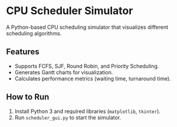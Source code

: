 # CPU Scheduler Simulator  
A Python-based CPU scheduling simulator that visualizes different scheduling algorithms.  

## Features  
- Supports FCFS, SJF, Round Robin, and Priority Scheduling.  
- Generates Gantt charts for visualization.  
- Calculates performance metrics (waiting time, turnaround time).  

## How to Run  
1. Install Python 3 and required libraries (`matplotlib`, `tkinter`).  
2. Run `scheduler_gui.py` to start the simulator.  
